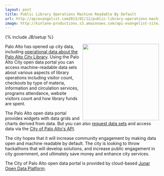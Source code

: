 ```yaml
---
layout: post
title: Public Library Operations Machine Readable By Default
url: http://apievangelist.com2013/02/12/public-library-operations-machine-readable-by-default/
image: http://kinlane-productions.s3.amazonaws.com/api-evangelist-site/blog/city-of-palo-alto-logo.jpg
---
```

{% include JB/setup %}
<p>
     <a href="http://paloalto.opendata.junar.com/dashboards/8031/library/" target="_blank"><img src="https://s3.amazonaws.com/kinlane-productions/api-evangelist/city/city-of-palo-alto-logo.jpg"  width="250" align="right" /></a>
</p>
<p>
     Palo Alto has opened up city data, including <a href="http://paloalto.opendata.junar.com/dashboards/8031/library/" target="_blank">operational data about the Palo Alto City Library</a>. Using the Palo Alto City open data portal you can access machine-readable data sets about various aspects of library operations including visitor count, checkouts by type of materia, information and circulation services, programs attendance, website visitors count and how library funds are spent.
</p>
<p>
     The Palo Alto open data portal provides widgets with data grids and charts derived from data. But you can also <a href="http://www.cityofpaloalto.org/gov/depts/it/open_data/suggest_a_dataset.asp">request data sets</a> and access data via the <a href="http://paloalto.opendata.junar.com/developers/">City of Palo Alto's API</a>.
</p>
<p>
     The city hopes that it will increase community engagement by making data open and machine readable by default. The city is looking to throw hackathons that will develop solutions, and increase public engagement in city government, and ultimately save money and enhance city services.
</p>
<p>
     The City of Palo Alto open data portal is provided by cloud-based <a href="http://www.junar.com/">Junar Open Data Platform</a>.
</p>

